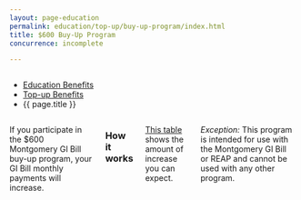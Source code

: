 ```yaml
---
layout: page-education
permalink: education/top-up/buy-up-program/index.html
title: $600 Buy-Up Program
concurrence: incomplete

---
```


<div class="splash" markdown="0">
<div class="row" markdown="0">
<div class="small-12 columns" markdown="0">

<ul class="breadcrumbs" role="menubar" aria-label="Primary">
<li class="parent"><a href="{{ site.url }}/education/">Education Benefits</a></li>
<li class="parent"><a href="{{ site.url }}/education/top-up/">Top-up Benefits</a></li>
<li class="active">{{ page.title }}</li>
</ul>

</div>
</div>
</div>

<div class="main" role="main" markdown="0">

<!-- <div class="action-bar">
  <div class="row">
    <div class="small-12 columns">
      <a class="button small start" href="{{ site.url}}/disability-benefits/get/">Apply for Disability Benefits</a>
    </div>
  </div>  
</div> -->

<div class="section one" markdown="0">
<div class="primary" markdown="0">
<div class="row" markdown="0">
<div class="small-12 columns" markdown="1">

If you participate in the $600 Montgomery GI Bill buy-up program, your GI Bill monthly payments will increase. 

### How it works
[This table](http://www.benefits.va.gov/gibill/resources/benefits_resources/rates/600_buyup.asp) shows the amount of increase you can expect.

*Exception:* This program is intended for use with the Montgomery GI Bill or REAP and cannot be used with any other program.


</div>
</div>
</div>


</div>
